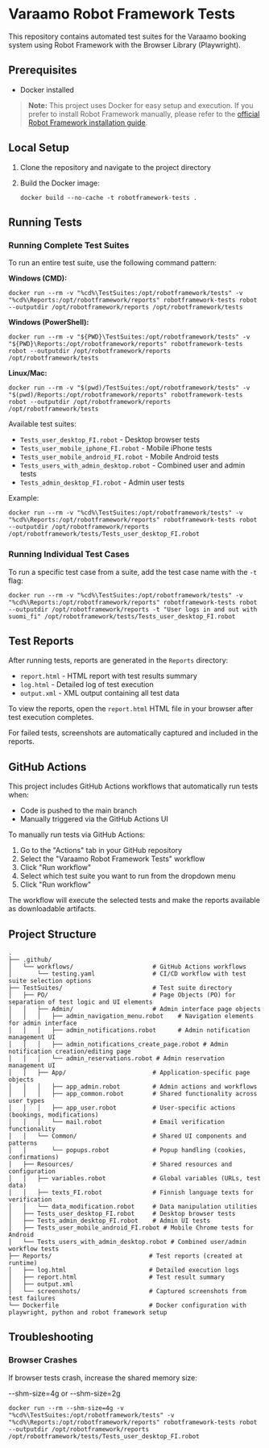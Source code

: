 # Varaamo Robot Framework Tests

This repository contains automated test suites for the Varaamo booking system using Robot Framework with the Browser Library (Playwright).

## Prerequisites

- Docker installed

> **Note:** This project uses Docker for easy setup and execution. If you prefer to install Robot Framework manually, please refer to the [official Robot Framework installation guide](https://docs.robotframework.org/docs/getting_started/testing#install-robot-framework).

## Local Setup

1. Clone the repository and navigate to the project directory

2. Build the Docker image:
   ```
   docker build --no-cache -t robotframework-tests .
   ```

## Running Tests

### Running Complete Test Suites

To run an entire test suite, use the following command pattern:

**Windows (CMD):**

```
docker run --rm -v "%cd%\TestSuites:/opt/robotframework/tests" -v "%cd%\Reports:/opt/robotframework/reports" robotframework-tests robot --outputdir /opt/robotframework/reports /opt/robotframework/tests
```

**Windows (PowerShell):**

```
docker run --rm -v "${PWD}\TestSuites:/opt/robotframework/tests" -v "${PWD}\Reports:/opt/robotframework/reports" robotframework-tests robot --outputdir /opt/robotframework/reports /opt/robotframework/tests
```

**Linux/Mac:**

```
docker run --rm -v "$(pwd)/TestSuites:/opt/robotframework/tests" -v "$(pwd)/Reports:/opt/robotframework/reports" robotframework-tests robot --outputdir /opt/robotframework/reports /opt/robotframework/tests
```

Available test suites:

- `Tests_user_desktop_FI.robot` - Desktop browser tests
- `Tests_user_mobile_iphone_FI.robot` - Mobile iPhone tests
- `Tests_user_mobile_android_FI.robot` - Mobile Android tests
- `Tests_users_with_admin_desktop.robot` - Combined user and admin tests
- `Tests_admin_desktop_FI.robot` - Admin user tests

Example:

```
docker run --rm -v "%cd%\TestSuites:/opt/robotframework/tests" -v "%cd%\Reports:/opt/robotframework/reports" robotframework-tests robot --outputdir /opt/robotframework/reports /opt/robotframework/tests/Tests_user_desktop_FI.robot
```

### Running Individual Test Cases

To run a specific test case from a suite, add the test case name with the `-t` flag:

```
docker run --rm -v "%cd%\TestSuites:/opt/robotframework/tests" -v "%cd%\Reports:/opt/robotframework/reports" robotframework-tests robot --outputdir /opt/robotframework/reports -t "User logs in and out with suomi_fi" /opt/robotframework/tests/Tests_user_desktop_FI.robot
```

## Test Reports

After running tests, reports are generated in the `Reports` directory:

- `report.html` - HTML report with test results summary
- `log.html` - Detailed log of test execution
- `output.xml` - XML output containing all test data

To view the reports, open the `report.html` HTML file in your browser after test execution completes.

For failed tests, screenshots are automatically captured and included in the reports.

## GitHub Actions

This project includes GitHub Actions workflows that automatically run tests when:

- Code is pushed to the main branch
- Manually triggered via the GitHub Actions UI

To manually run tests via GitHub Actions:

1. Go to the "Actions" tab in your GitHub repository
2. Select the "Varaamo Robot Framework Tests" workflow
3. Click "Run workflow"
4. Select which test suite you want to run from the dropdown menu
5. Click "Run workflow"

The workflow will execute the selected tests and make the reports available as downloadable artifacts.

## Project Structure

```
.
├── .github/
│   └── workflows/                      # GitHub Actions workflows
│       └── testing.yaml                # CI/CD workflow with test suite selection options
├── TestSuites/                         # Test suite directory
│   ├── PO/                             # Page Objects (PO) for separation of test logic and UI elements
│   │   ├── Admin/                      # Admin interface page objects
│   │   │   ├── admin_navigation_menu.robot    # Navigation elements for admin interface
│   │   │   ├── admin_notifications.robot      # Admin notification management UI
│   │   │   ├── admin_notifications_create_page.robot # Admin notification creation/editing page
│   │   │   └── admin_reservations.robot # Admin reservation management UI
│   │   ├── App/                        # Application-specific page objects
│   │   │   ├── app_admin.robot         # Admin actions and workflows
│   │   │   ├── app_common.robot        # Shared functionality across user types
│   │   │   ├── app_user.robot          # User-specific actions (bookings, modifications)
│   │   │   └── mail.robot              # Email verification functionality
│   │   └── Common/                     # Shared UI components and patterns
│   │       └── popups.robot            # Popup handling (cookies, confirmations)
│   ├── Resources/                      # Shared resources and configuration
│   │   ├── variables.robot             # Global variables (URLs, test data)
│   │   ├── texts_FI.robot              # Finnish language texts for verification
│   │   └── data_modification.robot     # Data manipulation utilities
│   ├── Tests_user_desktop_FI.robot     # Desktop browser tests
│   ├── Tests_admin_desktop_FI.robot    # Admin UI tests
│   ├── Tests_user_mobile_android_FI.robot # Mobile Chrome tests for Android
│   └── Tests_users_with_admin_desktop.robot # Combined user/admin workflow tests
├── Reports/                           # Test reports (created at runtime)
│   ├── log.html                       # Detailed execution logs
│   ├── report.html                    # Test result summary
│   ├── output.xml
│   └── screenshots/                   # Captured screenshots from test failures
└── Dockerfile                         # Docker configuration with playwright, python and robot framework setup
```

## Troubleshooting

### Browser Crashes

If browser tests crash, increase the shared memory size:

--shm-size=4g or --shm-size=2g

```
docker run --rm --shm-size=4g -v "%cd%\TestSuites:/opt/robotframework/tests" -v "%cd%\Reports:/opt/robotframework/reports" robotframework-tests robot --outputdir /opt/robotframework/reports /opt/robotframework/tests/Tests_user_desktop_FI.robot
```
